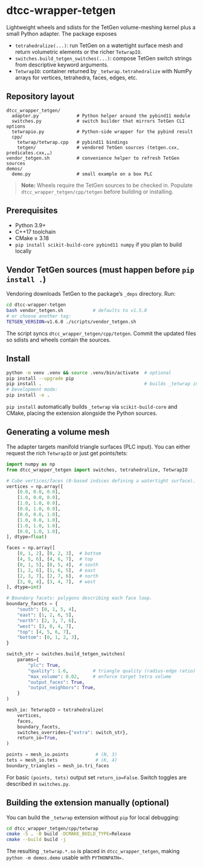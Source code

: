 # dtcc-wrapper-tetgen

Lightweight wheels and sdists for the TetGen volume-meshing kernel plus a small Python adapter. The package exposes

- `tetrahedralize(...)`: run TetGen on a watertight surface mesh and return volumetric elements or the richer `TetwrapIO`.
- `switches.build_tetgen_switches(...)`: compose TetGen switch strings from descriptive keyword arguments.
- `TetwrapIO`: container returned by `_tetwrap.tetrahedralize` with NumPy arrays for vertices, tetrahedra, faces, edges, etc.

## Repository layout

```
dtcc_wrapper_tetgen/
  adapter.py              # Python helper around the pybind11 module
  switches.py             # switch builder that mirrors TetGen CLI options
  tetwrapio.py            # Python-side wrapper for the pybind result
  cpp/
    tetwrap/tetwrap.cpp   # pybind11 bindings
    tetgen/               # vendored TetGen sources (tetgen.cxx, predicates.cxx,…)
vendor_tetgen.sh          # convenience helper to refresh TetGen sources
demos/
  demo.py                 # small example on a box PLC
```

> **Note:** Wheels require the TetGen sources to be checked in. Populate `dtcc_wrapper_tetgen/cpp/tetgen` before building or installing.

## Prerequisites

- Python 3.9+
- C++17 toolchain
- CMake ≥ 3.18
- `pip install scikit-build-core pybind11 numpy` if you plan to build locally

## Vendor TetGen sources (must happen before `pip install .`)

Vendoring downloads TetGen to the package’s `_deps` directory. Run:

```bash
cd dtcc-wrapper-tetgen
bash vendor_tetgen.sh           # defaults to v1.5.0
# or choose another tag:
TETGEN_VERSION=v1.6.0 ./scripts/vendor_tetgen.sh
```

The script syncs `dtcc_wrapper_tetgen/cpp/tetgen`. Commit the updated files so sdists and wheels contain the sources.

## Install

```bash
python -m venv .venv && source .venv/bin/activate  # optional
pip install --upgrade pip
pip install .                                      # builds _tetwrap inplace
# Development mode:
pip install -e .
```

`pip install` automatically builds `_tetwrap` via `scikit-build-core` and CMake, placing the extension alongside the Python sources.

## Generating a volume mesh

The adapter targets manifold triangle surfaces (PLC input). You can either request the rich `TetwrapIO` or just get points/tets:

```python
import numpy as np
from dtcc_wrapper_tetgen import switches, tetrahedralize, TetwrapIO

# Cube vertices/faces (0-based indices defining a watertight surface).
vertices = np.array([
    [0.0, 0.0, 0.0],
    [1.0, 0.0, 0.0],
    [1.0, 1.0, 0.0],
    [0.0, 1.0, 0.0],
    [0.0, 0.0, 1.0],
    [1.0, 0.0, 1.0],
    [1.0, 1.0, 1.0],
    [0.0, 1.0, 1.0],
], dtype=float)

faces = np.array([
    [0, 1, 2], [0, 2, 3],  # bottom
    [4, 5, 6], [4, 6, 7],  # top
    [0, 1, 5], [0, 5, 4],  # south
    [1, 2, 6], [1, 6, 5],  # east
    [2, 3, 7], [2, 7, 6],  # north
    [3, 0, 4], [3, 4, 7],  # west
], dtype=int)

# Boundary facets: polygons describing each face loop.
boundary_facets = {
    "south": [0, 1, 5, 4],
    "east": [1, 2, 6, 5],
    "north": [2, 3, 7, 6],
    "west": [3, 0, 4, 7],
    "top": [4, 5, 6, 7],
    "bottom": [0, 1, 2, 3],
}

switch_str = switches.build_tetgen_switches(
    params={
        "plc": True,
        "quality": 1.6,         # triangle quality (radius-edge ratio)
        "max_volume": 0.02,     # enforce target tetra volume
        "output_faces": True,
        "output_neighbors": True,
    }
)

mesh_io: TetwrapIO = tetrahedralize(
    vertices,
    faces,
    boundary_facets,
    switches_overrides={"extra": switch_str},
    return_io=True,
)

points = mesh_io.points          # (N, 3)
tets = mesh_io.tets              # (K, 4)
boundary_triangles = mesh_io.tri_faces
```

For basic `(points, tets)` output set `return_io=False`. Switch toggles are described in `switches.py`.

## Building the extension manually (optional)

You can build the `_tetwrap` extension without `pip` for local debugging:

```bash
cd dtcc_wrapper_tetgen/cpp/tetwrap
cmake -S . -B build -DCMAKE_BUILD_TYPE=Release
cmake --build build -j
```

The resulting `_tetwrap.*.so` is placed in `dtcc_wrapper_tetgen`, making `python -m demos.demo` usable with `PYTHONPATH=.`
